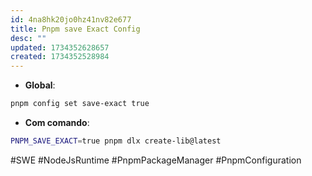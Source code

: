 ```yaml
---
id: 4na8hk20jo0hz41nv82e677
title: Pnpm save Exact Config
desc: ""
updated: 1734352628657
created: 1734352528984
---
```


- **Global**:

```sh
pnpm config set save-exact true
```

- **Com comando**:

```sh
PNPM_SAVE_EXACT=true pnpm dlx create-lib@latest
```

#SWE #NodeJsRuntime #PnpmPackageManager #PnpmConfiguration

